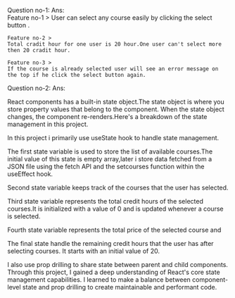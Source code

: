 Question no-1:
Ans:  
    Feature no-1 >
    User can select any course easily by clicking the select button .

    Feature no-2 >
    Total cradit hour for one user is 20 hour.One user can't select more then 20 cradit hour.

    Feature no-3 >
    If the course is already selected user will see an error message on the top if he click the select button again.
  
  
Question no-2:
Ans:  
  
  React components has a built-in state object.The state object is where you store property values that belong to the component.
  When the state object changes, the component re-renders.Here's a breakdown of the state management in this project.
  
  In this project i primarily use useState hook to handle state management.
  
  The first state variable is used to store the list of available courses.The initial value of this state is empty array,later i store data fetched from a JSON file using the fetch API and the setcourses function within the useEffect hook.
  
  Second state variable keeps track of the courses that the user has selected.
  
  Third state variable represents the total credit hours of the selected courses.It is initialized with a value of 0 and is updated whenever a course is selected.
  
  Fourth state variable represents the total price of the selected course and 
  
  The final state handle the remaining credit hours that the user has after selecting courses.
  It starts with an initial value of 20.
  
  I also use prop drilling to share state between parent and child components.
  Through this project, I gained a deep understanding of React's core state management capabilities. I learned to make a balance between component-level state and prop drilling to create maintainable and performant code.














